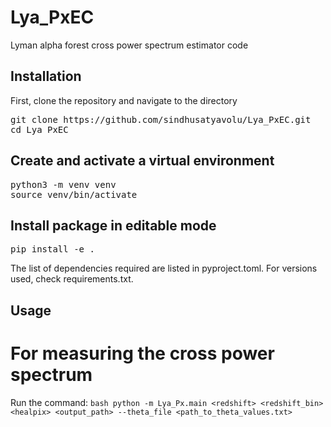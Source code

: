 # Lya_PxEC
Lyman alpha forest cross power spectrum estimator code 

## Installation

First, clone the repository and navigate to the directory

<pre>git clone https://github.com/sindhusatyavolu/Lya_PxEC.git 
cd Lya_PxEC </pre>

## Create and activate a virtual environment
<pre>python3 -m venv venv
source venv/bin/activate</pre>

## Install package in editable mode
<pre>pip install -e .</pre>

The list of dependencies required are listed in pyproject.toml. For versions used, check requirements.txt.

## Usage

# For measuring the cross power spectrum

Run the command:
``` bash python -m Lya_Px.main <redshift> <redshift_bin> <healpix> <output_path> --theta_file <path_to_theta_values.txt> ```


